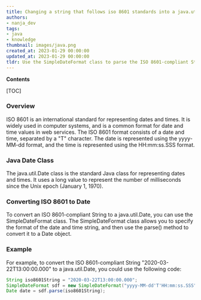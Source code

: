 ```yaml
---
title: Changing a string that follows iso 8601 standards into a java.util.date object
authors:
- nanja_dev
tags:
- java
- knowledge
thumbnail: images/java.png
created_at: 2023-01-29 00:00:00
updated_at: 2023-01-29 00:00:00
tldr: Use the SimpleDateFormat class to parse the ISO 8601-compliant String into a java.util.Date object.
---
```


**Contents**

[TOC]

### Overview
ISO 8601 is an international standard for representing dates and times. It is widely used in computer systems, and is a common format for date and time values in web services. The ISO 8601 format consists of a date and time, separated by a "T" character. The date is represented using the yyyy-MM-dd format, and the time is represented using the HH:mm:ss.SSS format.

### Java Date Class
The java.util.Date class is the standard Java class for representing dates and times. It uses a long value to represent the number of milliseconds since the Unix epoch (January 1, 1970).

### Converting ISO 8601 to Date
To convert an ISO 8601-compliant String to a java.util.Date, you can use the SimpleDateFormat class. The SimpleDateFormat class allows you to specify the format of the date and time string, and then use the parse() method to convert it to a Date object.

### Example
For example, to convert the ISO 8601-compliant String "2020-03-22T13:00:00.000" to a java.util.Date, you could use the following code:

```java
String iso8601String = "2020-03-22T13:00:00.000";
SimpleDateFormat sdf = new SimpleDateFormat("yyyy-MM-dd'T'HH:mm:ss.SSS");
Date date = sdf.parse(iso8601String);
```
